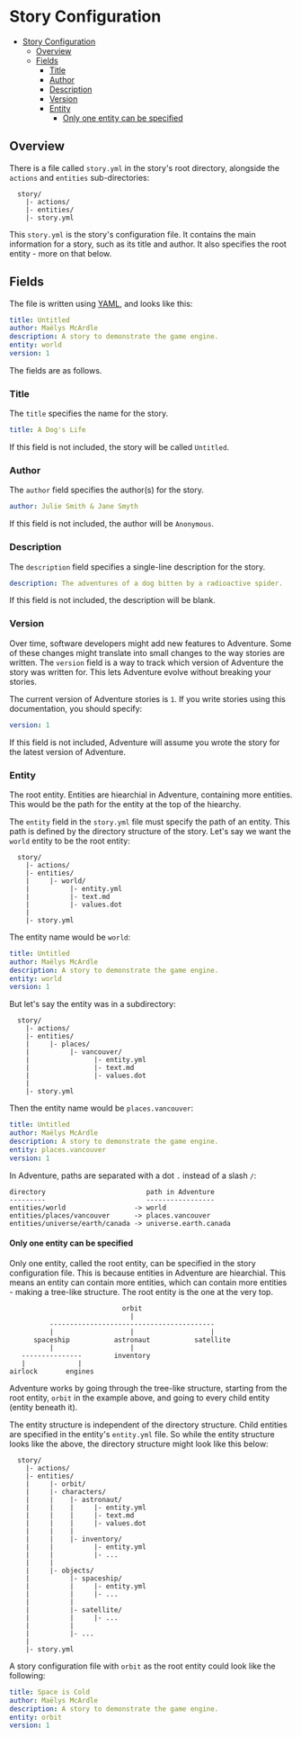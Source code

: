 # Story Configuration

<!-- TOC -->

- [Story Configuration](#story-configuration)
  - [Overview](#overview)
  - [Fields](#fields)
    - [Title](#title)
    - [Author](#author)
    - [Description](#description)
    - [Version](#version)
    - [Entity](#entity)
      - [Only one entity can be specified](#only-one-entity-can-be-specified)

<!-- /TOC -->

## Overview

There is a file called `story.yml` in the story's root directory, alongside
the `actions` and `entities` sub-directories:

```
  story/
    |- actions/
    |- entities/
    |- story.yml
```

This `story.yml` is the story's configuration file. It contains the main
information for a story, such as its title and author. It also specifies
the root entity - more on that below.

## Fields

The file is written using [YAML](https://en.wikipedia.org/wiki/YAML), and looks
like this:

```yaml
title: Untitled
author: Maëlys McArdle
description: A story to demonstrate the game engine.
entity: world
version: 1
```

The fields are as follows.

### Title

The `title` specifies the name for the story.

```yaml
title: A Dog's Life
```

If this field is not included, the story will be called `Untitled`.

### Author

The `author` field specifies the author(s) for the story.

```yaml
author: Julie Smith & Jane Smyth
```

If this field is not included, the author will be `Anonymous`.

### Description

The `description` field specifies a single-line description for the story.

```yaml
description: The adventures of a dog bitten by a radioactive spider.
```

If this field is not included, the description will be blank.

### Version

Over time, software developers might add new features to Adventure. Some of
these changes might translate into small changes to the way stories are
written. The `version` field is a way to track which version of Adventure
the story was written for. This lets Adventure evolve without breaking your 
stories.

The current version of Adventure stories is `1`. If you write stories using
this documentation, you should specify:

```yaml
version: 1
```

If this field is not included, Adventure will assume you wrote the story
for the latest version of Adventure.

### Entity

The root entity. Entities are hiearchial in Adventure, containing
more entities. This would be the path for the entity at the top of the hiearchy.

The `entity` field in the `story.yml` file must specify the path of an entity.
This path is defined by the directory structure of the story. Let's say we 
want the `world` entity to be the root entity:

```
  story/
    |- actions/
    |- entities/
    |     |- world/
    |          |- entity.yml
    |          |- text.md
    |          |- values.dot
    |
    |- story.yml
```

The entity name would be `world`:

```yaml
title: Untitled
author: Maëlys McArdle
description: A story to demonstrate the game engine.
entity: world
version: 1
```

But let's say the entity was in a subdirectory:

```
  story/
    |- actions/
    |- entities/
    |     |- places/
    |          |- vancouver/
    |                |- entity.yml
    |                |- text.md
    |                |- values.dot
    |
    |- story.yml
```

Then the entity name would be `places.vancouver`:

```yaml
title: Untitled
author: Maëlys McArdle
description: A story to demonstrate the game engine.
entity: places.vancouver
version: 1
```

In Adventure, paths are separated with a dot `.` instead of a slash `/`:

```
directory                         path in Adventure
---------                         -----------------
entities/world                 -> world
entities/places/vancouver      -> places.vancouver
entities/universe/earth/canada -> universe.earth.canada
```

#### Only one entity can be specified

Only one entity, called the root entity, can be specified in the story 
configuration file. This is because entities in Adventure are hiearchial.
This means an entity can contain more entities, which can contain more 
entities - making a tree-like structure. The root entity is the one at
the very top.

```
                            orbit
                              |
          -----------------------------------------
          |                   |                   |
      spaceship           astronaut           satellite   
          |                   |
   ---------------        inventory
   |             |
airlock       engines          
```

Adventure works by going through the tree-like structure, starting from the 
root entity, `orbit` in the example above, and going to every child
entity (entity beneath it).

The entity structure is independent of the directory structure. Child entities
are specified in the entity's `entity.yml` file. So while the entity structure
looks like the above, the directory structure might look like this below:

```
  story/
    |- actions/
    |- entities/
    |     |- orbit/
    |     |- characters/
    |     |    |- astronaut/
    |     |    |     |- entity.yml
    |     |    |     |- text.md
    |     |    |     |- values.dot
    |     |    |
    |     |    |- inventory/
    |     |          |- entity.yml
    |     |          |- ...
    |     |
    |     |- objects/
    |          |- spaceship/
    |          |     |- entity.yml
    |          |     |- ...
    |          |
    |          |- satellite/
    |          |     |- ...
    |          |
    |          |- ...
    |
    |- story.yml
```

A story configuration file with `orbit` as the root entity could look 
like the following:

```yaml
title: Space is Cold
author: Maëlys McArdle
description: A story to demonstrate the game engine.
entity: orbit
version: 1
```